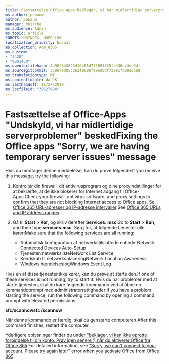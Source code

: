 ```yaml
---
title: Fastsættelse Office Apps beklager, vi har midlertidige serverproblemer besked
ms.author: pebaum
author: pebaum
manager: mnirkhe
ms.audience: Admin
ms.topic: article
ROBOTS: NOINDEX, NOFOLLOW
localization_priority: Normal
ms.collection: Adm_O365
ms.custom:
- "3420"
- "9001430"
ms.openlocfilehash: 4b90f843843416408d7f3091325fe436dc3ec9df
ms.sourcegitcommit: 358e7ed05c262f909bfa9ed0df730e1fd89266b8
ms.translationtype: MT
ms.contentlocale: da-DK
ms.lasthandoff: 11/27/2019
ms.locfileid: "39627984"
---
```

# <a name="fixing-the-office-apps-sorry-we-are-having-temporary-server-issues-message"></a><span data-ttu-id="23137-102">Fastsættelse af Office-Apps "Undskyld, vi har midlertidige serverproblemer" besked</span><span class="sxs-lookup"><span data-stu-id="23137-102">Fixing the Office apps "Sorry, we are having temporary server issues" message</span></span>

<span data-ttu-id="23137-103">Hvis du modtager denne meddelelse, kan du prøve følgende:</span><span class="sxs-lookup"><span data-stu-id="23137-103">If you receive this message, try the following:</span></span>

1. <span data-ttu-id="23137-104">Kontrollér din firewall, dit antivirusprogram og dine proxyindstillinger for at bekræfte, at de ikke blokerer for Internet adgang til Office-Apps.</span><span class="sxs-lookup"><span data-stu-id="23137-104">Check your firewall, antivirus software, and proxy settings to confirm that they are not blocking Internet access to Office apps.</span></span> <span data-ttu-id="23137-105">Se [Office 365 URL-adresser og IP-adresse intervaller](https://docs.microsoft.com/office365/enterprise/urls-and-ip-address-ranges).</span><span class="sxs-lookup"><span data-stu-id="23137-105">See [Office 365 URLs and IP address ranges](https://docs.microsoft.com/office365/enterprise/urls-and-ip-address-ranges).</span></span>

2. <span data-ttu-id="23137-106">Gå til **Start** > **Kør**, og skriv derefter **Services. msc**.</span><span class="sxs-lookup"><span data-stu-id="23137-106">Go to **Start** > **Run**, and then type **services.msc**.</span></span> <span data-ttu-id="23137-107">Sørg for, at følgende tjenester alle kører:</span><span class="sxs-lookup"><span data-stu-id="23137-107">Make sure that the following services are all running:</span></span>
    - <span data-ttu-id="23137-108">Automatisk konfiguration af netværkstilsluttede enheder</span><span class="sxs-lookup"><span data-stu-id="23137-108">Network Connected Devices Auto-Setup</span></span>
    - <span data-ttu-id="23137-109">Tjenesten netværksliste</span><span class="sxs-lookup"><span data-stu-id="23137-109">Network List Service</span></span>
    - <span data-ttu-id="23137-110">Kendskab til netværksplacering</span><span class="sxs-lookup"><span data-stu-id="23137-110">Network Location Awareness</span></span>
    - <span data-ttu-id="23137-111">Windows hændelseslog</span><span class="sxs-lookup"><span data-stu-id="23137-111">Windows Event Log</span></span>

<span data-ttu-id="23137-112">Hvis en af disse tjenester ikke kører, kan du prøve at starte den.</span><span class="sxs-lookup"><span data-stu-id="23137-112">If one of these services is not running, try to start it.</span></span> <span data-ttu-id="23137-113">Hvis du har problemer med at starte tjenesten, skal du køre følgende kommando ved at åbne en kommandoprompt med administratorrettigheder:</span><span class="sxs-lookup"><span data-stu-id="23137-113">If you have a problem starting the service, run the following command by opening a command prompt with elevated permissions:</span></span>

<span data-ttu-id="23137-114">**sfc/scannow**</span><span class="sxs-lookup"><span data-stu-id="23137-114">**sfc /scannow**</span></span>

<span data-ttu-id="23137-115">Når denne kommando er færdig, skal du genstarte computeren.</span><span class="sxs-lookup"><span data-stu-id="23137-115">After this command finishes, restart the computer.</span></span>

<span data-ttu-id="23137-116">Yderligere oplysninger finder du under ["beklager, vi kan ikke oprette forbindelse til din konto. Prøv igen senere ", når du aktiverer Office fra Office 365](https://docs.microsoft.com/office/troubleshoot/activation-installation/issue-when-activate-office-from-office-365).</span><span class="sxs-lookup"><span data-stu-id="23137-116">For detailed information, see ["Sorry, we can't connect to your account. Please try again later" error when you activate Office from Office 365](https://docs.microsoft.com/office/troubleshoot/activation-installation/issue-when-activate-office-from-office-365).</span></span>
